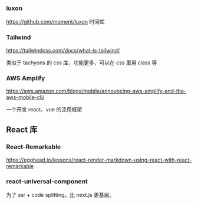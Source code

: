 ### luxon

https://github.com/moment/luxon 时间库

### Tailwind

https://tailwindcss.com/docs/what-is-tailwind/

类似于 tachyons 的 css 库，功能更多，可以在 css 里用 class 等

### AWS Amplify

https://aws.amazon.com/blogs/mobile/announcing-aws-amplify-and-the-aws-mobile-cli/

一个开发 react、vue 的泛用框架

## React 库

### React-Remarkable

https://egghead.io/lessons/react-render-markdown-using-react-with-react-remarkable

### react-universal-component

为了 ssr + code splitting。比 next.js 更基层。

###
